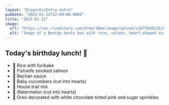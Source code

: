 ```yaml
---
layout: "@layouts/Entry.astro"
pubDate: "2023-01-12T12:09:00.000Z"
title: "2023-01-12"
image:
  url: "https://res.cloudinary.com/drmor38ma/image/upload/v1675038216/bbt/2023-01-12_ifjl3o.jpg"
  alt: "Image of a Bentgo bento box with rice, salmon, heart-shaped cucumber slices, decorated Oreo on top of trail mix, heart-shaped watermelon pieces, and a sauce bottle with a rabbit cap"
---
```


## Today's birthday lunch! 🎉

- 🌸 Rice with furikake
- 🍣 Fishwife smoked salmon
- 🐙 Bachan sauce
- 🥒 Baby cucumbers (cut into hearts)
- 🥜 House trail mix
- 🍉 Watermelon (cut into hearts)
- 🎂 Oreo decorated with white chocolate tinted pink snd sugar sprinkles
